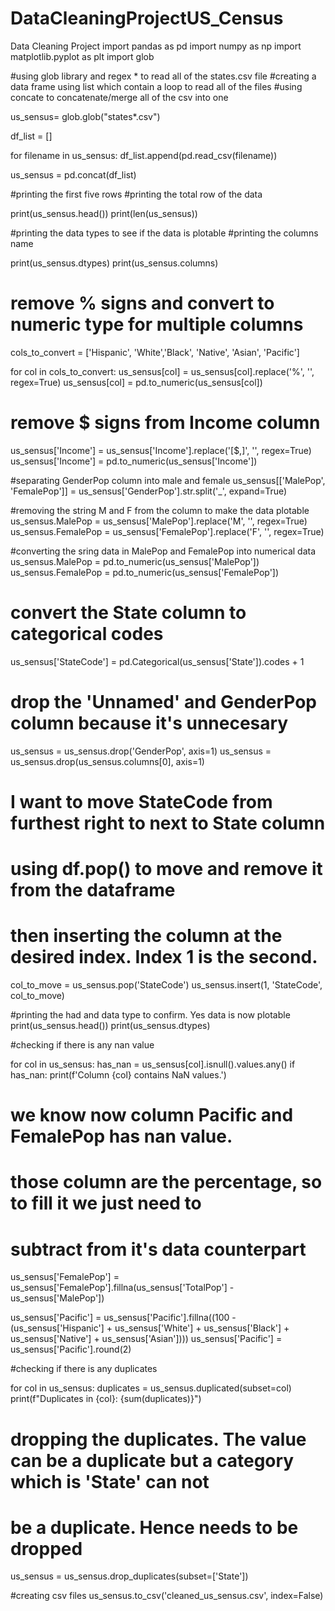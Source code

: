 # DataCleaningProjectUS_Census
Data Cleaning Project
import pandas as pd
import numpy as np
import matplotlib.pyplot as plt
import glob


#using glob library and regex * to read all of the states.csv file
#creating a data frame using list which contain a loop to read all of the files
#using concate to concatenate/merge all of the csv into one 

us_sensus= glob.glob("states*.csv")

df_list = []

for filename in us_sensus:
  df_list.append(pd.read_csv(filename))
  
us_sensus = pd.concat(df_list)

#printing the first five rows
#printing the total row of the data

print(us_sensus.head())
print(len(us_sensus))


#printing the data types to see if the data is plotable
#printing the columns name

print(us_sensus.dtypes)
print(us_sensus.columns)

# remove % signs and convert to numeric type for multiple columns
cols_to_convert = ['Hispanic', 'White','Black', 'Native', 'Asian', 'Pacific']

for col in cols_to_convert:
    us_sensus[col] = us_sensus[col].replace('%', '', regex=True)
    us_sensus[col] = pd.to_numeric(us_sensus[col])

# remove $ signs from Income column
us_sensus['Income'] = us_sensus['Income'].replace('[\$,]', '', regex=True)
us_sensus['Income'] = pd.to_numeric(us_sensus['Income'])

#separating GenderPop column into male and female
us_sensus[['MalePop', 'FemalePop']] = us_sensus['GenderPop'].str.split('_', expand=True)

#removing the string M and F from the column to make the data plotable
us_sensus.MalePop = us_sensus['MalePop'].replace('M', '', regex=True)
us_sensus.FemalePop = us_sensus['FemalePop'].replace('F', '', regex=True)

#converting the sring data in MalePop and FemalePop into numerical data
us_sensus.MalePop = pd.to_numeric(us_sensus['MalePop'])
us_sensus.FemalePop = pd.to_numeric(us_sensus['FemalePop'])  

# convert the State column to categorical codes
us_sensus['StateCode'] = pd.Categorical(us_sensus['State']).codes + 1

# drop the 'Unnamed' and GenderPop column because it's unnecesary
us_sensus = us_sensus.drop('GenderPop', axis=1)
us_sensus = us_sensus.drop(us_sensus.columns[0], axis=1)


# I want to move StateCode from furthest right to next to State column 
# using df.pop() to move and remove it from the dataframe
# then inserting the column at the desired index. Index 1 is the second.
col_to_move = us_sensus.pop('StateCode')
us_sensus.insert(1, 'StateCode', col_to_move)

#printing the had and data type to confirm. Yes data is now plotable
print(us_sensus.head())
print(us_sensus.dtypes)



#checking if there is any nan value

for col in us_sensus:
    has_nan = us_sensus[col].isnull().values.any()
    if has_nan:
        print(f'Column {col} contains NaN values.')
        
# we know now column Pacific and FemalePop has nan value.
# those column are the percentage, so to fill it we just need to
# subtract from it's data counterpart

us_sensus['FemalePop'] = us_sensus['FemalePop'].fillna(us_sensus['TotalPop'] - us_sensus['MalePop'])

us_sensus['Pacific'] = us_sensus['Pacific'].fillna((100 - (us_sensus['Hispanic'] + us_sensus['White'] +
                        us_sensus['Black'] + us_sensus['Native'] + us_sensus['Asian'])))
us_sensus['Pacific'] = us_sensus['Pacific'].round(2)

#checking if there is any duplicates    
        
for col in us_sensus:
    duplicates = us_sensus.duplicated(subset=col)
    print(f"Duplicates in {col}: {sum(duplicates)}")    

# dropping the duplicates. The value can be a duplicate but a category which is 'State' can not
# be a duplicate. Hence needs to be dropped
us_sensus = us_sensus.drop_duplicates(subset=['State'])

#creating csv files
us_sensus.to_csv('cleaned_us_sensus.csv', index=False)
